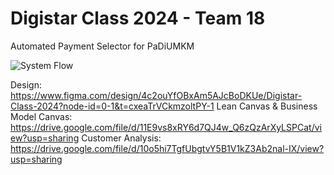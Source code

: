 # Digistar Class 2024 - Team 18
Automated Payment Selector for PaDiUMKM

![System Flow](https://github.com/user-attachments/assets/7797033e-81fc-44c8-a241-dc73c4ba5360)

Design: https://www.figma.com/design/4c2ouYfOBxAm5AJcBoDKUe/Digistar-Class-2024?node-id=0-1&t=cxeaTrVCkmzoltPY-1
Lean Canvas & Business Model Canvas: https://drive.google.com/file/d/11E9vs8xRY6d7QJ4w_Q6zQzArXyLSPCat/view?usp=sharing
Customer Analysis: https://drive.google.com/file/d/10o5hi7TgfUbgtvY5B1V1kZ3Ab2nal-IX/view?usp=sharing
